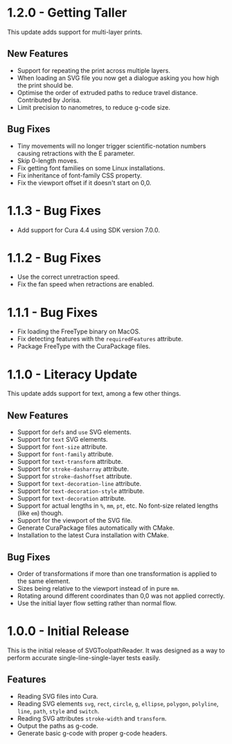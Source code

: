 1.2.0 - Getting Taller
====
This update adds support for multi-layer prints.

New Features
----
* Support for repeating the print across multiple layers.
* When loading an SVG file you now get a dialogue asking you how high the print should be.
* Optimise the order of extruded paths to reduce travel distance. Contributed by Jorisa.
* Limit precision to nanometres, to reduce g-code size.

Bug Fixes
----
* Tiny movements will no longer trigger scientific-notation numbers causing retractions with the E parameter.
* Skip 0-length moves.
* Fix getting font families on some Linux installations.
* Fix inheritance of font-family CSS property.
* Fix the viewport offset if it doesn't start on 0,0.

1.1.3 - Bug Fixes
====
* Add support for Cura 4.4 using SDK version 7.0.0.

1.1.2 - Bug Fixes
====
* Use the correct unretraction speed.
* Fix the fan speed when retractions are enabled.

1.1.1 - Bug Fixes
====
* Fix loading the FreeType binary on MacOS.
* Fix detecting features with the `requiredFeatures` attribute.
* Package FreeType with the CuraPackage files.

1.1.0 - Literacy Update
====
This update adds support for text, among a few other things.

New Features
----
* Support for `defs` and `use` SVG elements.
* Support for `text` SVG elements.
* Support for `font-size` attribute.
* Support for `font-family` attribute.
* Support for `text-transform` attribute.
* Support for `stroke-dasharray` attribute.
* Support for `stroke-dashoffset` attribute.
* Support for `text-decoration-line` attribute.
* Support for `text-decoration-style` attribute.
* Support for `text-decoration` attribute.
* Support for actual lengths in `%`, `mm`, `pt`, etc. No font-size related lengths (like `em`) though.
* Support for the viewport of the SVG file.
* Generate CuraPackage files automatically with CMake.
* Installation to the latest Cura installation with CMake.

Bug Fixes
----
* Order of transformations if more than one transformation is applied to the same element.
* Sizes being relative to the viewport instead of in pure `mm`.
* Rotating around different coordinates than 0,0 was not applied correctly.
* Use the initial layer flow setting rather than normal flow.

1.0.0 - Initial Release
====
This is the initial release of SVGToolpathReader. It was designed as a way to perform accurate single-line-single-layer tests easily.

Features
----
* Reading SVG files into Cura.
* Reading SVG elements `svg`, `rect`, `circle`, `g`, `ellipse`, `polygon`, `polyline`, `line`, `path`, `style` and `switch`.
* Reading SVG attributes `stroke-width` and `transform`.
* Output the paths as g-code.
* Generate basic g-code with proper g-code headers.